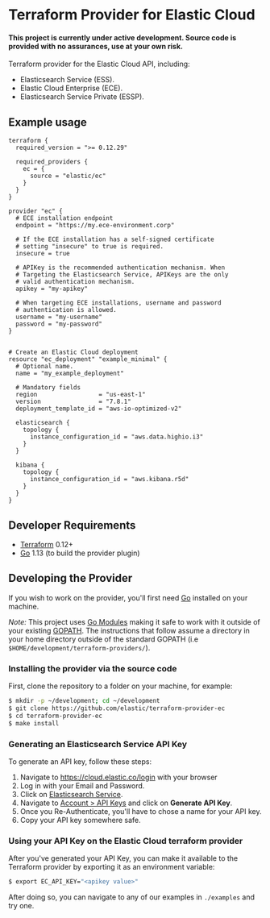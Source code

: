# Terraform Provider for Elastic Cloud

#### This project is currently under active development. Source code is provided with no assurances, use at your own risk.

Terraform provider for the Elastic Cloud API, including:

* Elasticsearch Service (ESS).
* Elastic Cloud Enterprise (ECE).
* Elasticsearch Service Private (ESSP).

## Example usage

```hcl
terraform {
  required_version = ">= 0.12.29"

  required_providers {
    ec = {
      source = "elastic/ec"
    }
  }
}

provider "ec" {
  # ECE installation endpoint
  endpoint = "https://my.ece-environment.corp"

  # If the ECE installation has a self-signed certificate
  # setting "insecure" to true is required.
  insecure = true

  # APIKey is the recommended authentication mechanism. When
  # Targeting the Elasticsearch Service, APIKeys are the only
  # valid authentication mechanism.
  apikey = "my-apikey"

  # When targeting ECE installations, username and password
  # authentication is allowed.
  username = "my-username"
  password = "my-password"
}


# Create an Elastic Cloud deployment
resource "ec_deployment" "example_minimal" {
  # Optional name.
  name = "my_example_deployment"

  # Mandatory fields
  region                 = "us-east-1"
  version                = "7.8.1"
  deployment_template_id = "aws-io-optimized-v2"

  elasticsearch {
    topology {
      instance_configuration_id = "aws.data.highio.i3"
    }
  }

  kibana {
    topology {
      instance_configuration_id = "aws.kibana.r5d"
    }
  }
}
```

## Developer Requirements

- [Terraform](https://www.terraform.io/downloads.html) 0.12+
- [Go](https://golang.org/doc/install) 1.13 (to build the provider plugin)

## Developing the Provider

If you wish to work on the provider, you'll first need [Go](http://www.golang.org) installed on your machine.

*Note:* This project uses [Go Modules](https://blog.golang.org/using-go-modules) making it safe to work with it outside of your existing [GOPATH](http://golang.org/doc/code.html#GOPATH). The instructions that follow assume a directory in your home directory outside of the standard GOPATH (i.e `$HOME/development/terraform-providers/`).

### Installing the provider via the source code

First, clone the repository to a folder on your machine, for example:

```sh
$ mkdir -p ~/development; cd ~/development
$ git clone https://github.com/elastic/terraform-provider-ec
$ cd terraform-provider-ec
$ make install
```

### Generating an Elasticsearch Service API Key

To generate an API key, follow these steps:

  1. Navigate to <https://cloud.elastic.co/login> with your browser
  2. Log in with your Email and Password.
  3. Click on [Elasticsearch Service](https://cloud.elastic.co/deployments).
  4. Navigate to [Account > API Keys](https://cloud.elastic.co/account/keys) and click on **Generate API Key**.
  5. Once you Re-Authenticate, you'll have to chose a name for your API key.
  6. Copy your API key somewhere safe.

### Using your API Key on the Elastic Cloud terraform provider

After you've generated your API Key, you can make it available to the Terraform provider by exporting it as an environment variable:

```sh
$ export EC_API_KEY="<apikey value>"
```

After doing so, you can navigate to any of our examples in `./examples` and try one.
